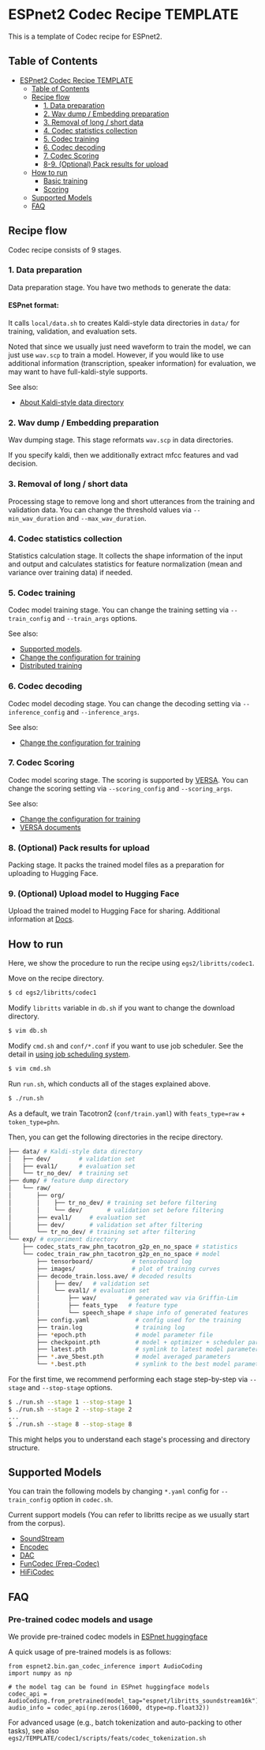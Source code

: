 # ESPnet2 Codec Recipe TEMPLATE

This is a template of Codec recipe for ESPnet2.

## Table of Contents

* [ESPnet2 Codec Recipe TEMPLATE](#espnet2-codec-recipe-template)
  * [Table of Contents](#table-of-contents)
  * [Recipe flow](#recipe-flow)
    * [1\. Data preparation](#1-data-preparation)
    * [2\. Wav dump / Embedding preparation](#2-wav-dump--embedding-preparation)
    * [3\. Removal of long / short data](#3-removal-of-long--short-data)
    * [4\. Codec statistics collection](#4-codec-statistics-collection)
    * [5\. Codec training](#5-codec-training)
    * [6\. Codec decoding](#6-codec-decoding)
    * [7\. Codec Scoring](#7-codec-scoring)
    * [8\-9\. (Optional) Pack results for upload](#8-9-optional-pack-results-for-upload)
  * [How to run](#how-to-run)
    * [Basic training](#basic-training)
    * [Scoring](#scoring)
  * [Supported Models](#supported-models)
  * [FAQ](#faq)

## Recipe flow

Codec recipe consists of 9 stages.

### 1. Data preparation

Data preparation stage.
You have two methods to generate the data:

#### ESPnet format:

It calls `local/data.sh` to creates Kaldi-style data directories in `data/` for training, validation, and evaluation sets.

Noted that since we usually just need waveform to train the model, we can just use `wav.scp` to train a model.
However, if you would like to use additional information (transcription, speaker information) for evaluation, we may want to have full-kaldi-style supports.

See also:
- [About Kaldi-style data directory](https://github.com/espnet/espnet/tree/master/egs2/TEMPLATE#about-kaldi-style-data-directory)


### 2. Wav dump / Embedding preparation

Wav dumping stage.
This stage reformats `wav.scp` in data directories.

If you specify kaldi, then we additionally extract mfcc features and vad decision.

### 3. Removal of long / short data

Processing stage to remove long and short utterances from the training and validation data.
You can change the threshold values via `--min_wav_duration` and `--max_wav_duration`.

### 4. Codec statistics collection

Statistics calculation stage.
It collects the shape information of the input and output and calculates statistics for feature normalization (mean and variance over training data) if needed.

### 5. Codec training

Codec model training stage.
You can change the training setting via `--train_config` and `--train_args` options.

See also:
- [Supported models](#supported-models).
- [Change the configuration for training](https://espnet.github.io/espnet/espnet2_training_option.html)
- [Distributed training](https://espnet.github.io/espnet/espnet2_distributed.html)

### 6. Codec decoding

Codec model decoding stage.
You can change the decoding setting via `--inference_config` and `--inference_args`.

See also:
- [Change the configuration for training](https://espnet.github.io/espnet/espnet2_training_option.html)

### 7. Codec Scoring

Codec model scoring stage.
The scoring is supported by [VERSA](https://github.com/shinjiwlab/versa).
You can change the scoring setting via `--scoring_config` and `--scoring_args`.

See also:
- [Change the configuration for training](https://espnet.github.io/espnet/espnet2_training_option.html)
- [VERSA documents](https://github.com/shinjiwlab/versa)

### 8. (Optional) Pack results for upload

Packing stage.
It packs the trained model files as a preparation for uploading to Hugging Face.

### 9. (Optional) Upload model to Hugging Face

Upload the trained model to Hugging Face for sharing. Additional information at [Docs](https://espnet.github.io/espnet/espnet2_tutorial.html#packing-and-sharing-your-trained-model).

## How to run

Here, we show the procedure to run the recipe using `egs2/libritts/codec1`.

Move on the recipe directory.
```sh
$ cd egs2/libritts/codec1
```

Modify `libritts` variable in `db.sh` if you want to change the download directory.
```sh
$ vim db.sh
```

Modify `cmd.sh` and `conf/*.conf` if you want to use job scheduler.
See the detail in [using job scheduling system](https://espnet.github.io/espnet/parallelization.html).
```sh
$ vim cmd.sh
```

Run `run.sh`, which conducts all of the stages explained above.
```sh
$ ./run.sh
```
As a default, we train Tacotron2 (`conf/train.yaml`) with `feats_type=raw` + `token_type=phn`.

Then, you can get the following directories in the recipe directory.
```sh
├── data/ # Kaldi-style data directory
│   ├── dev/        # validation set
│   ├── eval1/      # evaluation set
│   └── tr_no_dev/  # training set
├── dump/ # feature dump directory
│   └── raw/
│       ├── org/
│       │    ├── tr_no_dev/ # training set before filtering
│       │    └── dev/       # validation set before filtering
│       ├── eval1/     # evaluation set
│       ├── dev/       # validation set after filtering
│       └── tr_no_dev/ # training set after filtering
└── exp/ # experiment directory
    ├── codec_stats_raw_phn_tacotron_g2p_en_no_space # statistics
    └── codec_train_raw_phn_tacotron_g2p_en_no_space # model
        ├── tensorboard/           # tensorboard log
        ├── images/                # plot of training curves
        ├── decode_train.loss.ave/ # decoded results
        │    ├── dev/   # validation set
        │    └── eval1/ # evaluation set
        │        ├── wav/         # generated wav via Griffin-Lim
        │        ├── feats_type   # feature type
        │        └── speech_shape # shape info of generated features
        ├── config.yaml             # config used for the training
        ├── train.log               # training log
        ├── *epoch.pth              # model parameter file
        ├── checkpoint.pth          # model + optimizer + scheduler parameter file
        ├── latest.pth              # symlink to latest model parameter
        ├── *.ave_5best.pth         # model averaged parameters
        └── *.best.pth              # symlink to the best model parameter loss
```

For the first time, we recommend performing each stage step-by-step via `--stage` and `--stop-stage` options.
```sh
$ ./run.sh --stage 1 --stop-stage 1
$ ./run.sh --stage 2 --stop-stage 2
...
$ ./run.sh --stage 8 --stop-stage 8
```
This might helps you to understand each stage's processing and directory structure.


## Supported Models

You can train the following models by changing `*.yaml` config for `--train_config` option in `codec.sh`.

Current support models (You can refer to libritts recipe as we usually start from the corpus).
- [SoundStream](https://arxiv.org/abs/2107.03312)
- [Encodec](https://github.com/facebookresearch/encodec)
- [DAC](https://github.com/descriptinc/descript-audio-codec)
- [FunCodec (Freq-Codec)](https://github.com/modelscope/FunCodec)
- [HiFiCodec](https://github.com/yangdongchao/AcademiCodec)


## FAQ

### Pre-trained codec models and usage
We provide pre-trained codec models in [ESPnet huggingface](https://huggingface.co/espnet)

A quick usage of pre-trained models is as follows:
```
from espnet2.bin.gan_codec_inference import AudioCoding
import numpy as np

# the model tag can be found in ESPnet huggingface models
codec_api = AudioCoding.from_pretrained(model_tag="espnet/libritts_soundstream16k")
audio_info = codec_api(np.zeros(16000, dtype=np.float32))
```

For advanced usage (e.g., batch tokenization and auto-packing to other tasks), see also `egs2/TEMPLATE/codec1/scripts/feats/codec_tokenization.sh`
